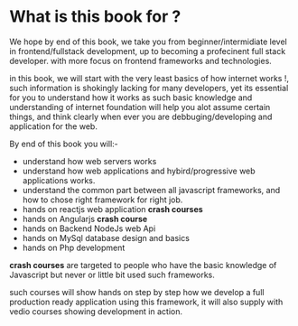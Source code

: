 # What is this book for ?

We hope by end of this book, we take you from beginner/intermidiate level in frontend/fullstack development, up to becoming a profecinent full stack developer. with more focus on frontend frameworks and technologies.

in this book, we will start with the very least basics of how internet works !, such information is shokingly lacking for many developers, yet its essential for you to understand how it works as such basic knowledge and understanding of internet foundation will help you alot assume certain things, and think clearly when ever you are debbuging/developing and application for the web.



By end of this book you will:-

* understand how web servers works
* understand how web applications and hybird/progressive web applications works.
* understand the common part between all javascript frameworks, and how to chose right framework for right job.
* hands on reactjs web application **crash courses**
* hands on Angularjs **crash course**
* hands on Backend NodeJs web Api
* hands on MySql database design and basics
* hands on Php development



**crash courses** are targeted to people who have the basic knowledge of Javascript but never or little bit used such frameworks.

such courses will show hands on step by step how we develop a full production ready application using this framework, it will also supply with vedio courses showing development in action.





